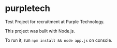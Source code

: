 # purpletech
Test Project for recruitment at Purple Technology.

This project was built with Node.js.

To run it, run `npm install && node app.js` on console.

